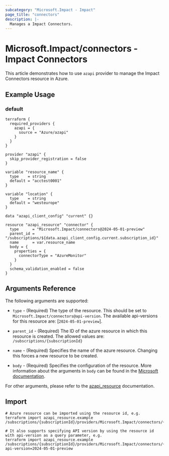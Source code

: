 ```yaml
---
subcategory: "Microsoft.Impact - Impact"
page_title: "connectors"
description: |-
  Manages a Impact Connectors.
---
```


# Microsoft.Impact/connectors - Impact Connectors

This article demonstrates how to use `azapi` provider to manage the Impact Connectors resource in Azure.

## Example Usage

### default

```hcl
terraform {
  required_providers {
    azapi = {
      source = "Azure/azapi"
    }
  }
}

provider "azapi" {
  skip_provider_registration = false
}

variable "resource_name" {
  type    = string
  default = "acctest0001"
}

variable "location" {
  type    = string
  default = "westeurope"
}

data "azapi_client_config" "current" {}

resource "azapi_resource" "connector" {
  type      = "Microsoft.Impact/connectors@2024-05-01-preview"
  parent_id = "/subscriptions/${data.azapi_client_config.current.subscription_id}"
  name      = var.resource_name
  body = {
    properties = {
      connectorType = "AzureMonitor"
    }
  }
  schema_validation_enabled = false
}

```



## Arguments Reference

The following arguments are supported:

* `type` - (Required) The type of the resource. This should be set to `Microsoft.Impact/connectors@api-version`. The available api-versions for this resource are: [`2024-05-01-preview`].

* `parent_id` - (Required) The ID of the azure resource in which this resource is created. The allowed values are:  
  `/subscriptions/{subscriptionId}`

* `name` - (Required) Specifies the name of the azure resource. Changing this forces a new resource to be created.

* `body` - (Required) Specifies the configuration of the resource. More information about the arguments in `body` can be found in the [Microsoft documentation](https://learn.microsoft.com/en-us/azure/templates/Microsoft.Impact/connectors?pivots=deployment-language-terraform).

For other arguments, please refer to the [azapi_resource](https://registry.terraform.io/providers/Azure/azapi/latest/docs/resources/resource) documentation.

## Import

 ```shell
 # Azure resource can be imported using the resource id, e.g.
 terraform import azapi_resource.example /subscriptions/{subscriptionId}/providers/Microsoft.Impact/connectors/{resourceName}
 
 # It also supports specifying API version by using the resource id with api-version as a query parameter, e.g.
 terraform import azapi_resource.example /subscriptions/{subscriptionId}/providers/Microsoft.Impact/connectors/{resourceName}?api-version=2024-05-01-preview
 ```
